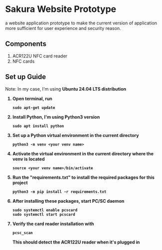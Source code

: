 # Sakura Website Prototype
a website application prototype to make the current version of application more sufficient for user experience and security reason.

## Components
1. ACR122U NFC card reader
2. NFC cards

## Set up Guide
Note: In my case, I'm using <b>Ubuntu 24.04 LTS distribution<b>

1. Open terminal, run
    ```
    sudo apt-get update
    ```
2. Install Python, I'm using <b>Python3 version<b>
    ```
    sudo apt install python
    ```
3. Set up a Python virtual environment in the current directory
    ```
    python3 -m venv <your venv name>
    ```
4. Activate the virtual environment in the current directory where the venv is located
    ```
    source <your venv name>/bin/activate
    ```
5. Run the <b>"requirements.txt"<b> to install the required packages for this project
    ```
    python3 -m pip install -r requirements.txt
    ```
6. After installing these packages, start PC/SC daemon
    ```
    sudo systemctl enable pcscard
    sudo systemctl start pcscard
    ```
7. Verify the card reader installation with
    ```
    pcsc_scan
    ```
    This should detect the ACR122U reader when it's plugged in